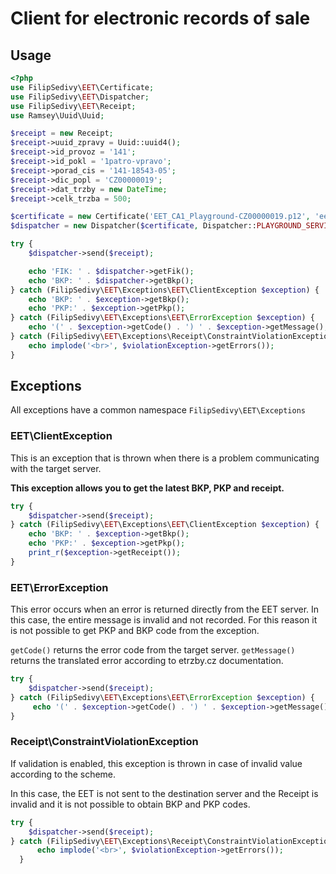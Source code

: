 # Client for electronic records of sale

## Usage

```php
<?php
use FilipSedivy\EET\Certificate;
use FilipSedivy\EET\Dispatcher;
use FilipSedivy\EET\Receipt;
use Ramsey\Uuid\Uuid;

$receipt = new Receipt;
$receipt->uuid_zpravy = Uuid::uuid4();
$receipt->id_provoz = '141';
$receipt->id_pokl = '1patro-vpravo';
$receipt->porad_cis = '141-18543-05';
$receipt->dic_popl = 'CZ00000019';
$receipt->dat_trzby = new DateTime;
$receipt->celk_trzba = 500;

$certificate = new Certificate('EET_CA1_Playground-CZ00000019.p12', 'eet');
$dispatcher = new Dispatcher($certificate, Dispatcher::PLAYGROUND_SERVICE);

try {
    $dispatcher->send($receipt);

    echo 'FIK: ' . $dispatcher->getFik();
    echo 'BKP: ' . $dispatcher->getBkp();
} catch (FilipSedivy\EET\Exceptions\EET\ClientException $exception) {
    echo 'BKP: ' . $exception->getBkp();
    echo 'PKP:' . $exception->getPkp();
} catch (FilipSedivy\EET\Exceptions\EET\ErrorException $exception) {
    echo '(' . $exception->getCode() . ') ' . $exception->getMessage();
} catch (FilipSedivy\EET\Exceptions\Receipt\ConstraintViolationException $violationException) {
    echo implode('<br>', $violationException->getErrors());
}
```

## Exceptions

All exceptions have a common namespace `FilipSedivy\EET\Exceptions`

### EET\ClientException

This is an exception that is thrown when there is a problem communicating with the target server.

**This exception allows you to get the latest BKP, PKP and receipt.**

```php
try {
    $dispatcher->send($receipt);
} catch (FilipSedivy\EET\Exceptions\EET\ClientException $exception) {
    echo 'BKP: ' . $exception->getBkp();
    echo 'PKP:' . $exception->getPkp();
    print_r($exception->getReceipt());
}
```

### EET\ErrorException

This error occurs when an error is returned directly from the EET server. In this case, the entire message is invalid and not recorded. For this reason it is not possible to get PKP and BKP code from the exception.

`getCode()` returns the error code from the target server. `getMessage()` returns the translated error according to etrzby.cz documentation.

```php
try {
    $dispatcher->send($receipt);
} catch (FilipSedivy\EET\Exceptions\EET\ErrorException $exception) {
     echo '(' . $exception->getCode() . ') ' . $exception->getMessage();
}
```

### Receipt\ConstraintViolationException

If validation is enabled, this exception is thrown in case of invalid value according to the scheme.

In this case, the EET is not sent to the destination server and the Receipt is invalid and it is not possible to obtain BKP and PKP codes.

```php
try {
    $dispatcher->send($receipt);
} catch (FilipSedivy\EET\Exceptions\Receipt\ConstraintViolationException $violationException) {
      echo implode('<br>', $violationException->getErrors());
  }
```